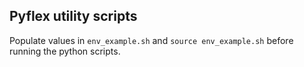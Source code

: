 ## Pyflex utility scripts

Populate values in `env_example.sh` and `source env_example.sh` before running the python scripts.
